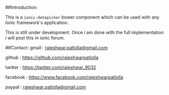 ##Introduction:

This is a `ionic-datepicker` bower component which can be used with any Ionic framework's application.


This is still under development. Once i am done with the full implementation i will post this in ionic forum.

##Contact:
gmail : rajeshwar.patlolla@gmail.com

github : https://github.com/rajeshwarpatlolla

twitter : https://twitter.com/rajeshwar_9032

facebook : https://www.facebook.com/rajeshwarpatlolla

paypal : rajeshwar.patlolla@gmail.com
